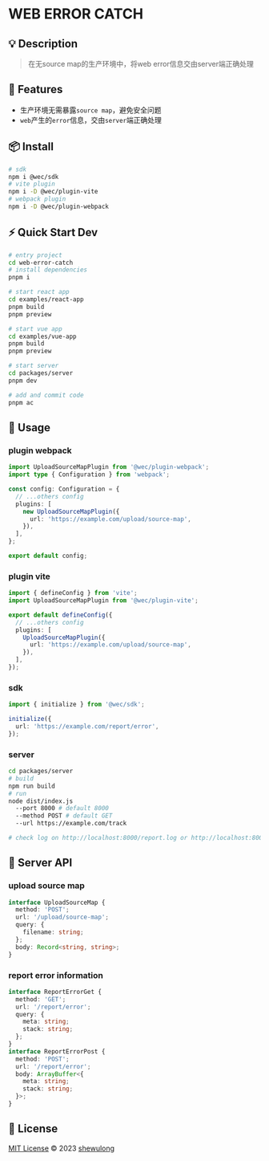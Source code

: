 # WEB ERROR CATCH

## 💡 Description

> 在无source map的生产环境中，将web error信息交由server端正确处理

## 🚀 Features

- 生产环境无需暴露`source map`，避免安全问题
- `web`产生的`error`信息，交由`server`端正确处理

## 📦 Install

```bash
# sdk
npm i @wec/sdk
# vite plugin
npm i -D @wec/plugin-vite
# webpack plugin
npm i -D @wec/plugin-webpack
```

## ⚡ Quick Start Dev

```bash
# entry project
cd web-error-catch
# install dependencies
pnpm i

# start react app
cd examples/react-app
pnpm build
pnpm preview

# start vue app
cd examples/vue-app
pnpm build
pnpm preview

# start server
cd packages/server
pnpm dev

# add and commit code
pnpm ac
```

## 🦄 Usage

### plugin webpack

```ts
import UploadSourceMapPlugin from '@wec/plugin-webpack';
import type { Configuration } from 'webpack';

const config: Configuration = {
  // ...others config
  plugins: [
    new UploadSourceMapPlugin({
      url: 'https://example.com/upload/source-map',
    }),
  ],
};

export default config;
```

### plugin vite

```ts
import { defineConfig } from 'vite';
import UploadSourceMapPlugin from '@wec/plugin-vite';

export default defineConfig({
  // ...others config
  plugins: [
    UploadSourceMapPlugin({
      url: 'https://example.com/upload/source-map',
    }),
  ],
});
```

### sdk

```ts
import { initialize } from '@wec/sdk';

initialize({
  url: 'https://example.com/report/error',
});
```

### server

```bash
cd packages/server
# build
npm run build
# run
node dist/index.js
  --port 8000 # default 8000
  --method POST # default GET
  --url https://example.com/track

# check log on http://localhost:8000/report.log or http://localhost:8000/report.json
```

## 🔑 Server API

### upload source map

```ts
interface UploadSourceMap {
  method: 'POST';
  url: '/upload/source-map';
  query: {
    filename: string;
  };
  body: Record<string, string>;
}
```

### report error information

```ts
interface ReportErrorGet {
  method: 'GET';
  url: '/report/error';
  query: {
    meta: string;
    stack: string;
  };
}
interface ReportErrorPost {
  method: 'POST';
  url: '/report/error';
  body: ArrayBuffer<{
    meta: string;
    stack: string;
  }>;
}
```

## 📄 License

[MIT License](https://gitlab.com/shewulong/web-error-catch/blob/master/LICENSE.md) © 2023 [shewulong](https://gitlab.com/shewulong)
